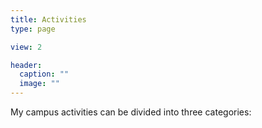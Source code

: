 ```yaml
---
title: Activities
type: page

view: 2

header:
  caption: ""
  image: ""
---
```


My campus activities can be divided into three categories: 

